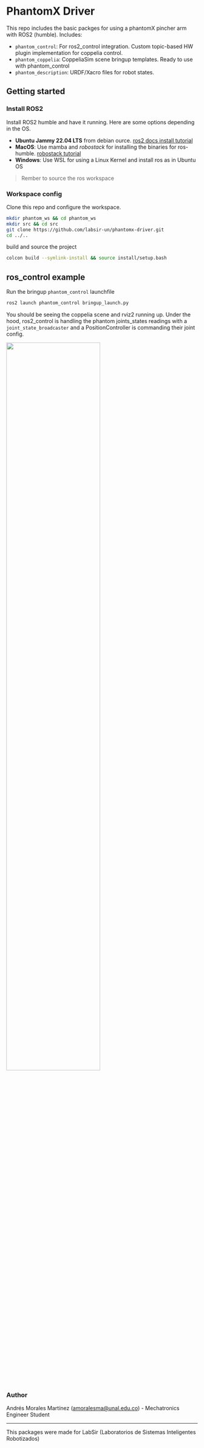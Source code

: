 # PhantomX Driver
This repo includes the basic packges for using a phantomX pincher arm with ROS2 (humble).
Includes: 
- `phantom_control`: For ros2_control integration. Custom topic-based HW plugin implementation for coppelia control. 
- `phantom_coppelia`: CoppeliaSim scene bringup templates. Ready to use with phantom_control
- `phantom_description`: URDF/Xacro files for robot states. 


## Getting started 
### Install ROS2
Install ROS2 humble and have it running. Here are some options depending in the OS. 
- **Ubuntu Jammy 22.04 LTS** from debian ource. [ros2 docs install tutorial](https://docs.ros.org/en/humble/Installation/Ubuntu-Install-Debs.html)
- **MacOS**: Use mamba and _robostack_ for installing the binaries for ros-humble. [robostack tutorial](https://robostack.github.io/GettingStarted.html)
- **Windows**: Use WSL for using a Linux Kernel and install ros as in Ubuntu OS

> Rember to source the ros workspace

### Workspace config
Clone this repo and configure the workspace.
```bash
mkdir phantom_ws && cd phantom_ws
mkdir src && cd src
git clone https://github.com/labsir-un/phantomx-driver.git
cd ../.. 
```
build and source the project 
```bash
colcon build --symlink-install && source install/setup.bash
```

## ros_control example 
Run the bringup `phantom_control` launchfile
```bash
ros2 launch phantom_control bringup_launch.py
```
You should be seeing the coppelia scene and rviz2 running up. Under the hood, ros2_control  is handling the phantom joints_states readings with a `joint_state_broadcaster` and a PositionController is commanding their joint config. 


<img width="70%" src="https://github.com/labsir-un/phantomx-driver/blob/main/docs/ros_control_example.gif"/> 





### Author 
Andrés Morales Martínez (amoralesma@unal.edu.co) - Mechatronics Engineer Student 

---
This packages were made for LabSir (Laboratorios de Sistemas Inteligentes Robotizados) 
